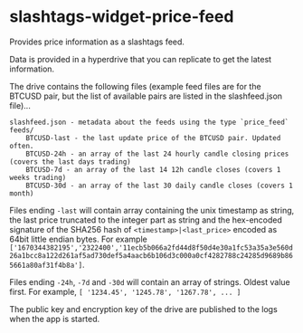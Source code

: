 # slashtags-widget-price-feed

Provides price information as a slashtags feed.

Data is provided in a hyperdrive that you can replicate to get the latest information.

The drive contains the following files (example feed files are for the BTCUSD pair, but the list of available pairs are listed in the slashfeed.json file)...

```
slashfeed.json - metadata about the feeds using the type `price_feed`
feeds/
    BTCUSD-last - the last update price of the BTCUSD pair. Updated often.
    BTCUSD-24h - an array of the last 24 hourly candle closing prices (covers the last days trading)
    BTCUSD-7d - an array of the last 14 12h candle closes (covers 1 weeks trading)
    BTCUSD-30d - an array of the last 30 daily candle closes (covers 1 month)
```

Files ending `-last` will contain array containing the unix timestamp as string, the last price truncated to the integer part as string and the hex-encoded signature of the SHA256 hash of `<timestamp>|<last_price>` encoded as 64bit little endian bytes. 
For example `['1670344382195','2322400','11ecb5b066a2fd44d8f50d4e30a1fc53a35a3e560d26a1bcc8a122d261af5ad730def5a4aacb6b106d3c000a0cf4282788c24285d9689b865661a80af31f4b8a']`.

Files ending `-24h`, `-7d` and `-30d` will contain an array of strings. Oldest value first. 
For example, `[ '1234.45', '1245.78', '1267.78', ... ]`

The public key and encryption key of the drive are published to the logs when the app is started.